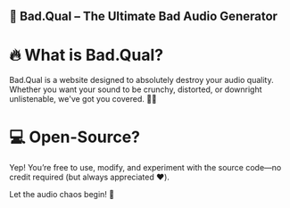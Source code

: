 ## 🎵 Bad.Qual – The Ultimate Bad Audio Generator

# 🔥 What is Bad.Qual?
Bad.Qual is a website designed to absolutely destroy your audio quality. Whether you want your sound to be crunchy, distorted, or downright unlistenable, we've got you covered. 🎤💀

# 💻 Open-Source?
Yep! You’re free to use, modify, and experiment with the source code—no credit required (but always appreciated ❤️).

Let the audio chaos begin! 🚀
